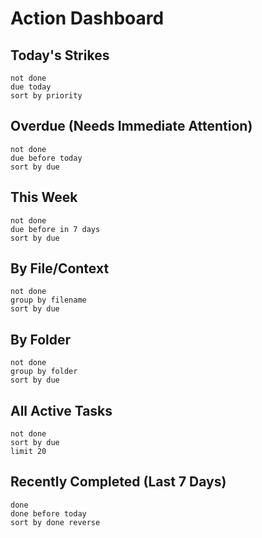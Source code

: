 # Action Dashboard

## Today's Strikes

```tasks
not done
due today
sort by priority
````

## Overdue (Needs Immediate Attention)

```tasks
not done
due before today
sort by due
```

## This Week

```tasks
not done
due before in 7 days
sort by due
```

## By File/Context

```tasks
not done
group by filename
sort by due
```

## By Folder

```tasks
not done
group by folder
sort by due
```

## All Active Tasks

```tasks
not done
sort by due
limit 20
```

## Recently Completed (Last 7 Days)

```tasks
done
done before today
sort by done reverse
```

